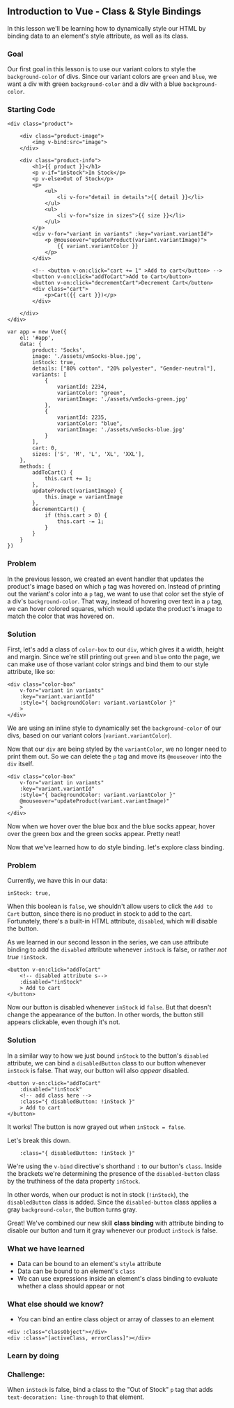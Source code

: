 ## Introduction to Vue - Class & Style Bindings
In this lesson we'll be learning how to dynamically style our HTML by binding data to an element's style attribute, as well as its class.

### Goal
Our first goal in this lesson is to use our variant colors to style the `background-color` of divs. Since our variant colors are `green` and `blue`, we want a div with green `background-color` and a div with a blue `background-color`.

### Starting Code
```
<div class="product">
    
    <div class="product-image">
        <img v-bind:src="image">
    </div>

    <div class="product-info">
        <h1>{{ product }}</h1>
        <p v-if="inStock">In Stock</p>
        <p v-else>Out of Stock</p>
        <p>
            <ul>
                <li v-for="detail in details">{{ detail }}</li>
            </ul>
            <ul>
                <li v-for="size in sizes">{{ size }}</li>
            </ul>
        </p>
        <div v-for="variant in variants" :key="variant.variantId">
            <p @mouseover="updateProduct(variant.variantImage)">
                {{ variant.variantColor }}
            </p>
        </div>
    
        <!-- <button v-on:click="cart += 1" >Add to cart</button> -->
        <button v-on:click="addToCart">Add to Cart</button>
        <button v-on:click="decrementCart">Decrement Cart</button>
        <div class="cart">
            <p>Cart({{ cart }})</p>
        </div>

    </div>
</div>
```

```
var app = new Vue({
    el: '#app',
    data: {
        product: 'Socks',
        image: './assets/vmSocks-blue.jpg',
        inStock: true,
        details: ["80% cotton", "20% polyester", "Gender-neutral"],
        variants: [
            {
                variantId: 2234,
                variantColor: "green",
                variantImage: './assets/vmSocks-green.jpg'
            },
            {
                variantId: 2235,
                variantColor: "blue",
                variantImage: './assets/vmSocks-blue.jpg'
            }
        ],
        cart: 0,
        sizes: ['S', 'M', 'L', 'XL', 'XXL'],
    },
    methods: {
        addToCart() {
            this.cart += 1;
        },
        updateProduct(variantImage) {
            this.image = variantImage
        },
        decrementCart() {
            if (this.cart > 0) {
                this.cart -= 1;   
            }
        }
    }
})
```

### Problem
In the previous lesson, we created an event handler that updates the product's image based on which `p` tag was hovered on. Instead of printing out the variant's color into a `p` tag, we want to use that color set the style of a div's `background-color`. That way, instead of hovering over text in a `p` tag, we can hover colored squares, which would update the product's image to match the color that was hovered on.

### Solution
First, let's add a class of `color-box` to our `div`, which gives it a width, height and margin. Since we're still printing out `green` and `blue` onto the page, we can make use of those variant color strings and bind them to our style attribute, like so:

```
<div class="color-box"
    v-for="variant in variants"
    :key="variant.variantId"
    :style="{ backgroundColor: variant.variantColor }"
    >
</div>
```

We are using an inline style to dynamically set the `background-color` of our divs, based on our variant colors (`variant.variantColor`).

Now that our `div` are being styled by the `variantColor`, we no longer need to print them out. So we can delete the `p` tag and move its `@mouseover` into the `div` itself.

```
<div class="color-box"
    v-for="variant in variants"
    :key="variant.variantId"
    :style="{ backgroundColor: variant.variantColor }"
    @mouseover="updateProduct(variant.variantImage)"
    >
</div>
```

Now when we hover over the blue box and the blue socks appear, hover over the green box and the green socks appear. Pretty neat!

Now that we've learned how to do style binding. let's explore class binding.

### Problem
Currently, we have this in our data:

```
inStock: true,
```

When this boolean is `false`, we shouldn't allow users to click the `Add to Cart` button, since there is no product in stock to add to the cart. Fortunately, there's a built-in HTML attribute, `disabled`, which will disable the button.

As we learned in our second lesson in the series, we can use attribute binding to add the `disabled` attribute whenever `inStock` is false, or rather *not true* `!inStock`.

```
<button v-on:click="addToCart"
    <!-- disabled attribute s-->
    :disabled="!inStock"
    > Add to cart
</button>
```

Now our button is disabled whenever `inStock` id `false`. But that doesn't change the appearance of the button. In other words, the button still appears clickable, even though it's not.

### Solution
In a similar way to how we just bound `inStock` to the button's `disabled` attribute, we can bind a `disabledButton` class to our button whenever `inStock` is false. That way, our button will also *appear* disabled.

```
<button v-on:click="addToCart"
    :disabled="!inStock"
    <!-- add class here -->
    :class="{ disabledButton: !inStock }"
    > Add to cart
</button>
```

It works! The button is now grayed out when `inStock = false`. 

Let's break this down.

```
    :class="{ disabledButton: !inStock }"
```

We're using the `v-bind` directive's shorthand `:` to our button's `class`. Inside the brackets we're determining the presence of the `disabled-button` class by the truthiness of the data property `inStock`.

In other words, when our product is not in stock (`!inStock`), the `disabledButton` class is added. Since the `disabled-button` class applies a gray `background-color`, the button turns gray.

Great! We've combined our new skill __class binding__ with attribute binding to disable our button and turn it gray whenever our product `inStock` is false.

### What we have learned
- Data can be bound to an element's `style` attribute
- Data can be bound to an element's `class`
- We can use expressions inside an element's class binding to evaluate whether a class should appear or not

### What else should we know?
- You can bind an entire class object or array of classes to an element

```
<div :class="classObject"></div>
<div :class="[activeClass, errorClass]"></div>
```

### Learn by doing
### Challenge:
When `inStock` is false, bind a class to the "Out of Stock" `p` tag that adds `text-decoration: line-through` to that element.
